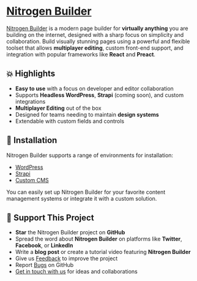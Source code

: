 # [Nitrogen Builder](https://nitrogenbuilder.com)

[Nitrogen Builder](https://nitrogenbuilder.com) is a modern page builder for **virtually anything** you are building on the internet, designed with a sharp focus on simplicity and collaboration. Build visually stunning pages using a powerful and flexible toolset that allows **multiplayer editing**, custom front-end support, and integration with popular frameworks like **React** and **Preact**.

## :boom: Highlights

- **Easy to use** with a focus on developer and editor collaboration
- Supports **Headless WordPress**, **Strapi** (coming soon), and custom integrations
- **Multiplayer Editing** out of the box
- Designed for teams needing to maintain **design systems**
- Extendable with custom fields and controls

## :floppy_disk: Installation

Nitrogen Builder supports a range of environments for installation:

- [WordPress](https://nitrogenbuilder.com/docs/installation/wordpress/)
- [Strapi](https://nitrogenbuilder.com/docs/installation/strapi/)
- [Custom CMS](https://nitrogenbuilder.com/docs/installation/custom/)
  
You can easily set up Nitrogen Builder for your favorite content management systems or integrate it with a custom solution.

## :sparkling_heart: Support This Project

- **Star** the Nitrogen Builder project on **GitHub**
- Spread the word about **Nitrogen Builder** on platforms like **Twitter**, **Facebook**, or **LinkedIn**
- Write a **blog post** or create a tutorial video featuring **Nitrogen Builder**
- Give us [Feedback](https://nitrogenbuilder.com/feedback) to improve the project
- Report [Bugs](https://github.com/NitrogenBuilder/nitrogenbuilder-core/issues) on GitHub
- [Get in touch with us](https://nitrogenbuilder.com/contact) for ideas and collaborations
